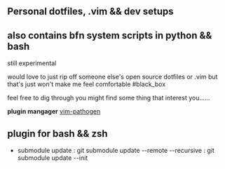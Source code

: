## Personal dotfiles, .vim && dev setups 
## also contains bfn system scripts in python && bash
still experimental

would love to just rip off someone else's open source dotfiles or .vim but that's just won't make me feel comfortable #black_box

feel free to dig through you might find some thing that interest you......

**plugin mangager** [vim-pathogen](https://github.com/tpope/vim-pathogen)


## plugin for bash && zsh


- submodule update :  git submodule update --remote --recursive
				   :  git submodule update --init
